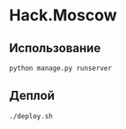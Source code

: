 # Hack.Moscow

## Использование
```bash
python manage.py runserver
```

## Деплой
```bash
./deploy.sh
```